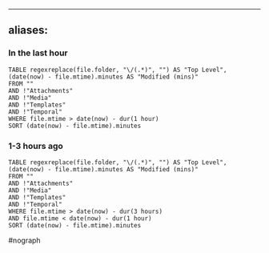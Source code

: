 
---
aliases:
---

### In the last hour

```dataview
TABLE regexreplace(file.folder, "\/(.*)", "") AS "Top Level", (date(now) - file.mtime).minutes AS "Modified (mins)"
FROM ""
AND !"Attachments"
AND !"Media"
AND !"Templates"
AND !"Temporal"
WHERE file.mtime > date(now) - dur(1 hour)
SORT (date(now) - file.mtime).minutes
```


### 1-3 hours ago

```dataview
TABLE regexreplace(file.folder, "\/(.*)", "") AS "Top Level", (date(now) - file.mtime).minutes AS "Modified (mins)"
FROM ""
AND !"Attachments"
AND !"Media"
AND !"Templates"
AND !"Temporal"
WHERE file.mtime > date(now) - dur(3 hours)
AND file.mtime < date(now) - dur(1 hour)
SORT (date(now) - file.mtime).minutes
```

#nograph 